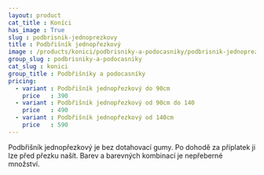 ```yaml
---
layout: product
cat_title : Koníci
has_image : True
slug : podbrisnik-jednoprezkovy
title : Podbřišník jednopřezkový
image : /products/konici/podbrisniky-a-podocasniky/podbrisnik-jednoprezkovy.jpg
group_slug : podbrisniky-a-podocasniky
cat_slug : konici
group_title : Podbřišníky a podocasníky
pricing:
  - variant : Podbřišník jednopřezkový do 90cm
    price   : 390
  - variant : Podbřišník jednopřezkový od 90cm do 140
    price   : 490
  - variant : Podbřišník jednopřezkový od 140cm
    price   : 590
---
```


Podbřišník jednopřezkový je bez dotahovací gumy. Po dohodě za příplatek ji lze před přezku našít. Barev a barevných kombinací je nepřeberné množství.

